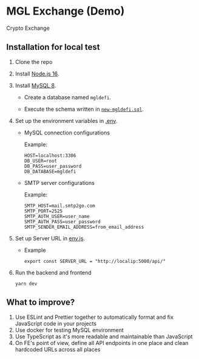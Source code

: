 # MGL Exchange (Demo)

Crypto Exchange

## Installation for local test

1. Clone the repo
2. Install [Node.js 16](https://nodejs.org/en/blog/release/v16.16.0).
3. Install [MySQL 8](https://dev.mysql.com/downloads/mysql/8.0.html).

   - Create a database named `mgldefi`.

   - Execute the schema written in [`new-mgldefi.sql`](/backend/src/db/new_mgldefi.sql).

4. Set up the environment variables in [.env](/backend/.env).
   
   - MySQL connection configurations

     Example:

     ```shell
     HOST=localhost:3306
     DB_USER=root
     DB_PASS=user_password
     DB_DATABASE=mgldefi
     ```

   - SMTP server configurations

     Example:

     ```shell
     SMTP_HOST=mail.smtp2go.com
     SMTP_PORT=2525
     SMTP_AUTH_USER=user_name
     SMTP_AUTH_PASS=user_password
     SMTP_SENDER_EMAIL_ADDRESS=from_email_address
     ```

5. Set up Server URL in [env.js](/src/constants/env.js).

   - Example

     ```shell
     export const SERVER_URL = "http://localip:5000/api/"
     ```

6. Run the backend and frontend

     ```shell
     yarn dev
     ```

## What to improve?

1. Use ESLint and Prettier together to automatically format and fix JavaScript code in your projects
2. Use docker for testing MySQL environment
3. Use TypeScript as it's more readable and maintainable than JavaScript
4. On FE's point of view, define all API endpoints in one place and clean hardcoded URLs across all places
